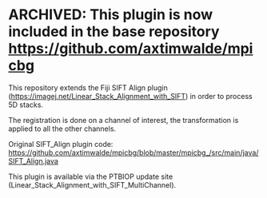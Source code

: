 # ARCHIVED: This plugin is now included in the base repository https://github.com/axtimwalde/mpicbg

This repository extends the Fiji SIFT Align plugin (https://imagej.net/Linear_Stack_Alignment_with_SIFT) in order to process 5D stacks.

The registration is done on a channel of interest, the transformation is applied to all the other channels.

Original SIFT_Align plugin code: https://github.com/axtimwalde/mpicbg/blob/master/mpicbg_/src/main/java/SIFT_Align.java

This plugin is available via the PTBIOP update site (Linear_Stack_Alignment_with_SIFT_MultiChannel). 
